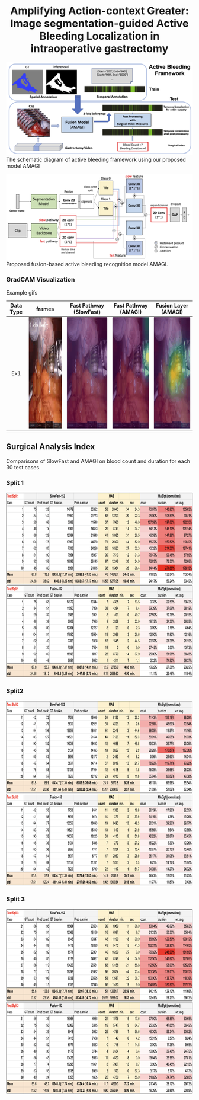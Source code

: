<center> <h1>Amplifying Action-context Greater: Image segmentation-guided Active Bleeding Localization in intraoperative gastrectomy</h1> </center>



![overall figure](./figs/overall.png) The schematic diagram of active bleeding framework using our proposed model AMAGI

![fusion figure](./figs/fusion_archi.png) Proposed fusion-based active bleeding recognition model AMAGI.




### GradCAM Visualization
Example gifs

| Data Type | frames                | Fast Pathway (SlowFast)                     | Fast Pathway (AMAGI)                     | Fusion Layer (AMAGI)                     |
|:---------:| ---------------------------- | ---------------------------- | ---------------------------- | ---------------------------- |
| Ex1       |  <img src="./figs/82400_82408_conv3.gif" height="300"> |  <img src="./figs/sf50_82400_82408_conv3_gcam.gif" height="300"> | <img src="./figs/amagi_82400_82408_conv3_gcam.gif" height="300"> | <img src="./figs/amagi_82400_82408_map_fast2_gcam.gif" height="300"> |





## Surgical Analysis Index
Comparisons of SlowFast and AMAGI on blood count and duration for each 30 test cases.

### Split 1
<img src="./figs/split1.png" height="500">

### Split2 
<img src="./figs/split2.png" height="500">

### Split 3
<img src="./figs/split3.png" height="500">


